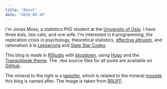 ```yaml
---
title: "About"
date: "2018-08-10"
---
```


I'm Jonas Moss, a statistics PhD student at the 
[University of Oslo](http://www.mn.uio.no/math/english/). I have three
kids, two cats, and one wife. I'm interested in `R` programming, 
the replication crisis in psychology, theoretical statistics,
[effective altruism](www.centreforeffectivealtruism.org),
and rationalism à la [Lesswrong](https://www.lesserwrong.com/) 
and [Slate Star Codex](http://slatestarcodex.com/).

This blog is made in [RStudio](https://www.rstudio.com/) with 
[blogdown](https://bookdown.org/yihui/blogdown/other-themes.html), using
[Hugo](https://gohugo.io/) and the 
[Tranquilpeak theme](https://github.com/kakawait/hugo-tranquilpeak-theme). The `.Rmd`
source files for all posts are available on [GitHub](https://github.com/JonasMoss/BurnishedMossite).

The mineral to the right is a [tapiolite](https://en.wikipedia.org/wiki/Tapiolite),
which is related to the mineral [mossite](https://www.mindat.org/min-29108.html)
this blog is named after. The image is taken from [RRUFF](http://rruff.info/Tapiolite/R110014).
